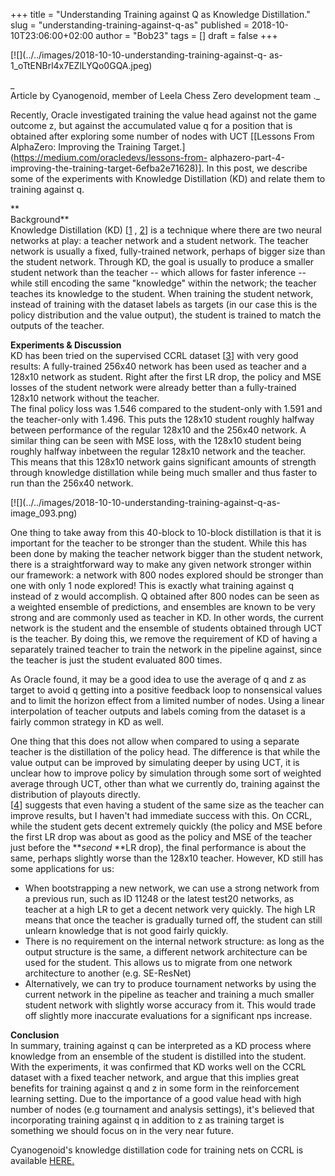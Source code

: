 +++
title = "Understanding Training against Q as Knowledge Distillation."
slug = "understanding-training-against-q-as"
published = 2018-10-10T23:06:00+02:00
author = "Bob23"
tags = []
draft = false
+++

[![](../../images/2018-10-10-understanding-training-against-q-
as-1_oTtENBrl4x7EZlLYQo0GQA.jpeg)

_  
Article by Cyanogenoid, member of Leela Chess Zero development team ._

Recently, Oracle investigated training the value head against not the game
outcome z, but against the accumulated value q for a position that is obtained
after exploring some number of nodes with UCT [[Lessons From AlphaZero:
Improving the Training Target.](https://medium.com/oracledevs/lessons-from-
alphazero-part-4-improving-the-training-target-6efba2e71628)]. In this post,
we describe some of the experiments with Knowledge Distillation (KD) and
relate them to training against q.

 **  
Background**  
Knowledge Distillation (KD) [[1](https://arxiv.org/abs/1312.6184) ,
[2](https://arxiv.org/abs/1503.02531)] is a technique where there are two
neural networks at play: a teacher network and a student network. The teacher
network is usually a fixed, fully-trained network, perhaps of bigger size than
the student network. Through KD, the goal is usually to produce a smaller
student network than the teacher -- which allows for faster inference -- while
still encoding the same "knowledge" within the network; the teacher teaches
its knowledge to the student. When training the student network, instead of
training with the dataset labels as targets (in our case this is the policy
distribution and the value output), the student is trained to match the
outputs of the teacher.

 **Experiments & Discussion**  
KD has been tried on the supervised CCRL dataset
[[3](../../../2018/09/a-standard-dataset.html)] with very good
results: A fully-trained 256x40 network has been used as teacher and a 128x10
network as student. Right after the first LR drop, the policy and MSE losses
of the student network were already better than a fully-trained 128x10 network
without the teacher.  
The final policy loss was 1.546 compared to the student-only with 1.591 and
the teacher-only with 1.496. This puts the 128x10 student roughly halfway
between performance of the regular 128x10 and the 256x40 network. A similar
thing can be seen with MSE loss, with the 128x10 student being roughly halfway
inbetween the regular 128x10 network and the teacher.  
This means that this 128x10 network gains significant amounts of strength
through knowledge distillation while being much smaller and thus faster to run
than the 256x40 network.

[![](../../images/2018-10-10-understanding-training-against-q-as-
image_093.png)

One thing to take away from this 40-block to 10-block distillation is that it
is important for the teacher to be stronger than the student. While this has
been done by making the teacher network bigger than the student network, there
is a straightforward way to make any given network stronger within our
framework: a network with 800 nodes explored should be stronger than one with
only 1 node explored! This is exactly what training against q instead of z
would accomplish. Q obtained after 800 nodes can be seen as a weighted
ensemble of predictions, and ensembles are known to be very strong and are
commonly used as teacher in KD. In other words, the current network is the
student and the ensemble of students obtained through UCT is the teacher. By
doing this, we remove the requirement of KD of having a separately trained
teacher to train the network in the pipeline against, since the teacher is
just the student evaluated 800 times.

As Oracle found, it may be a good idea to use the average of q and z as target
to avoid q getting into a positive feedback loop to nonsensical values and to
limit the horizon effect from a limited number of nodes. Using a linear
interpolation of teacher outputs and labels coming from the dataset is a
fairly common strategy in KD as well.

One thing that this does not allow when compared to using a separate teacher
is the distillation of the policy head. The difference is that while the value
output can be improved by simulating deeper by using UCT, it is unclear how to
improve policy by simulation through some sort of weighted average through
UCT, other than what we currently do, training against the distribution of
playouts directly.  
[[4](https://arxiv.org/abs/1805.04770)] suggests that even having a student of
the same size as the teacher can improve results, but I haven't had immediate
success with this. On CCRL, while the student gets decent extremely quickly
(the policy and MSE before the first LR drop was about as good as the policy
and MSE of the teacher just before the **_second_ **LR drop), the final
performance is about the same, perhaps slightly worse than the 128x10 teacher.
However, KD still has some applications for us:

  * When bootstrapping a new network, we can use a strong network from a 
previous run, such as ID 11248 or the latest test20 networks, as teacher at a 
high LR to get a decent network very quickly. The high LR means that once the 
teacher is gradually turned off, the student can still unlearn knowledge that 
is not good fairly quickly.
  * There is no requirement on the internal network structure: as long as the 
output structure is the same, a different network architecture can be used for 
the student. This allows us to migrate from one network architecture to another 
(e.g. SE-ResNet)
  * Alternatively, we can try to produce tournament networks by using the 
current network in the pipeline as teacher and training a much smaller student 
network with slightly worse accuracy from it. This would trade off slightly 
more inaccurate evaluations for a significant nps increase.

 **Conclusion**  
In summary, training against q can be interpreted as a KD process where
knowledge from an ensemble of the student is distilled into the student. With
the experiments, it was confirmed that KD works well on the CCRL dataset with
a fixed teacher network, and argue that this implies great benefits for
training against q and z in some form in the reinforcement learning setting.
Due to the importance of a good value head with high number of nodes (e.g
tournament and analysis settings), it's believed that incorporating training
against q in addition to z as training target is something we should focus on
in the very near future.

Cyanogenoid's knowledge distillation code for training nets on CCRL is
available [HERE.](https://github.com/Cyanogenoid/lczero-training/tree/distill)
